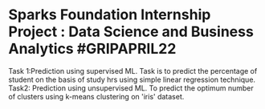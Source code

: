 # Sparks Foundation Internship Project : Data Science and Business Analytics #GRIPAPRIL22

Task 1:Prediction using supervised ML. Task is to predict the percentage of student on the basis of study hrs using simple linear regression technique.
Task2: Prediction using unsupervised ML. To predict the optimum number of clusters using k-means clustering on 'iris' dataset.
